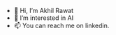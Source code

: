 - 👋 Hi, I’m Akhil Rawat
- 👀 I’m interested in AI
- 📫 You can reach me on linkedin.

<!---
akhilrawat001/akhilrawat001 is a ✨ special ✨ repository because its `README.md` (this file) appears on your GitHub profile.
You can click the Preview link to take a look at your changes.
--->
